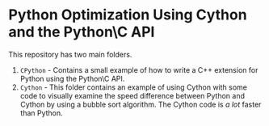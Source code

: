 # Python Optimization Using Cython and the Python\C API

This repository has two main folders. 
1. `CPython` - Contains a small example of how to write a C++ extension for Python using the Python\C API.
2. `Cython` - This folder contains an example of using Cython with some code to visually examine
the speed difference between Python and Cython by using a bubble sort algorithm. 
The Cython code is _a lot_ faster than Python.  